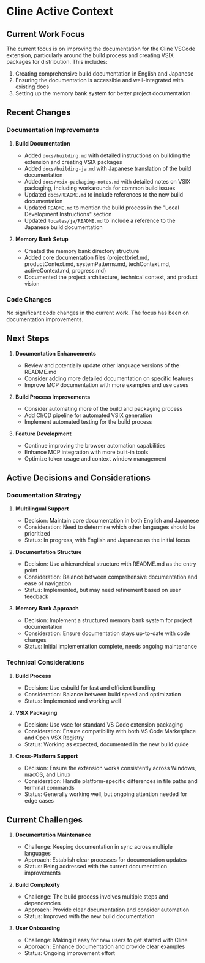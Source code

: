 # Cline Active Context

## Current Work Focus

The current focus is on improving the documentation for the Cline VSCode extension, particularly around the build process and creating VSIX packages for distribution. This includes:

1. Creating comprehensive build documentation in English and Japanese
2. Ensuring the documentation is accessible and well-integrated with existing docs
3. Setting up the memory bank system for better project documentation

## Recent Changes

### Documentation Improvements

1. **Build Documentation**
   - Added `docs/building.md` with detailed instructions on building the extension and creating VSIX packages
   - Added `docs/building-ja.md` with Japanese translation of the build documentation
   - Added `docs/vsix-packaging-notes.md` with detailed notes on VSIX packaging, including workarounds for common build issues
   - Updated `docs/README.md` to include references to the new build documentation
   - Updated `README.md` to mention the build process in the "Local Development Instructions" section
   - Updated `locales/ja/README.md` to include a reference to the Japanese build documentation

2. **Memory Bank Setup**
   - Created the memory bank directory structure
   - Added core documentation files (projectbrief.md, productContext.md, systemPatterns.md, techContext.md, activeContext.md, progress.md)
   - Documented the project architecture, technical context, and product vision

### Code Changes

No significant code changes in the current work. The focus has been on documentation improvements.

## Next Steps

1. **Documentation Enhancements**
   - Review and potentially update other language versions of the README.md
   - Consider adding more detailed documentation on specific features
   - Improve MCP documentation with more examples and use cases

2. **Build Process Improvements**
   - Consider automating more of the build and packaging process
   - Add CI/CD pipeline for automated VSIX generation
   - Implement automated testing for the build process

3. **Feature Development**
   - Continue improving the browser automation capabilities
   - Enhance MCP integration with more built-in tools
   - Optimize token usage and context window management

## Active Decisions and Considerations

### Documentation Strategy

1. **Multilingual Support**
   - Decision: Maintain core documentation in both English and Japanese
   - Consideration: Need to determine which other languages should be prioritized
   - Status: In progress, with English and Japanese as the initial focus

2. **Documentation Structure**
   - Decision: Use a hierarchical structure with README.md as the entry point
   - Consideration: Balance between comprehensive documentation and ease of navigation
   - Status: Implemented, but may need refinement based on user feedback

3. **Memory Bank Approach**
   - Decision: Implement a structured memory bank system for project documentation
   - Consideration: Ensure documentation stays up-to-date with code changes
   - Status: Initial implementation complete, needs ongoing maintenance

### Technical Considerations

1. **Build Process**
   - Decision: Use esbuild for fast and efficient bundling
   - Consideration: Balance between build speed and optimization
   - Status: Implemented and working well

2. **VSIX Packaging**
   - Decision: Use vsce for standard VS Code extension packaging
   - Consideration: Ensure compatibility with both VS Code Marketplace and Open VSX Registry
   - Status: Working as expected, documented in the new build guide

3. **Cross-Platform Support**
   - Decision: Ensure the extension works consistently across Windows, macOS, and Linux
   - Consideration: Handle platform-specific differences in file paths and terminal commands
   - Status: Generally working well, but ongoing attention needed for edge cases

## Current Challenges

1. **Documentation Maintenance**
   - Challenge: Keeping documentation in sync across multiple languages
   - Approach: Establish clear processes for documentation updates
   - Status: Being addressed with the current documentation improvements

2. **Build Complexity**
   - Challenge: The build process involves multiple steps and dependencies
   - Approach: Provide clear documentation and consider automation
   - Status: Improved with the new build documentation

3. **User Onboarding**
   - Challenge: Making it easy for new users to get started with Cline
   - Approach: Enhance documentation and provide clear examples
   - Status: Ongoing improvement effort
